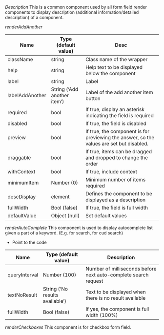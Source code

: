 *Description*
This is a common component used by all form field render components to display description (additional information/detailed description) of a component.

*renderAddAnother*

|Name|Type (default value)|Desc|
|----|--------------------|----|
|className|string|Class name of the wrapper|
|help|string|Help text to be displayed below the component|
|label|string|Label|
|labelAddAnother|String (‘Add another item’)|Label of the add another item button|
|required|bool|If true, display an asterisk indicating the field is required |
|disabled|bool|If true, the field is disabled|
|preview|bool|If true, the component is for previewing the answer, so the values are set but disabled.|
|draggable|bool|If true, items can be dragged and dropped to change the order|
|withContext|bool|If true, include context|
|minimumItem|Number (0)|Minimum number of items required|
|descDisplay|element|Defines the component to be displayed as a description|
|fullWidth|Bool (false)|If true, the field is full width|
|defaultValue|Object (null)|Set default values|

*renderAutoComplete*
This component is used to display autocomplete list given a part of a keyword. (E.g. for search, for cud search)

* Point to the code 

|Name|Type (default value)|Description|
|----|--------------------|-----------|
|queryInterval|Number (100)|Number of milliseconds before next auto-complete search request|
|textNoResult|String (‘No results available’)|Text to be displayed when there is no result available|
|fullWidth|Bool (false)|If yes, the component is full width (100%)|

*renderCheckboxes*
This component is for checkbox form field.
